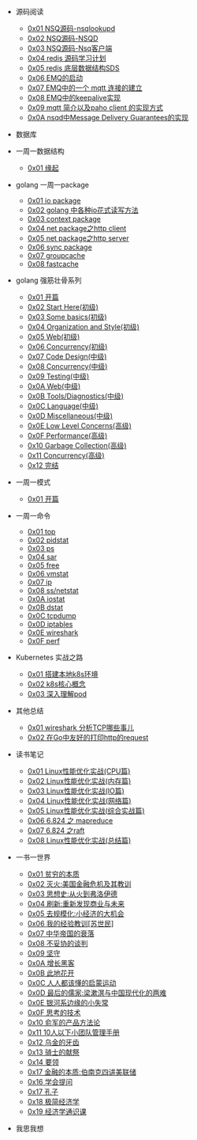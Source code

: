 - 源码阅读
    - [0x01 NSQ源码-nsqlookupd](https://github.com/lzh2nix/articles/issues/6) 
    - [0x02 NSQ源码-NSQD](https://github.com/lzh2nix/articles/issues/7)
    - [0x03 NSQ源码-Nsq客户端](https://github.com/lzh2nix/articles/issues/8)
    - [0x04 redis 源码学习计划](https://github.com/lzh2nix/articles/issues/12)
    - [0x05 redis 底层数据结构SDS](https://github.com/lzh2nix/articles/issues/13)
    - [0x06 EMQ的启动](https://github.com/lzh2nix/articles/issues/9)
    - [0x07 EMQ中的一个 mqtt 连接的建立](https://github.com/lzh2nix/articles/issues/14)
    - [0x08 EMQ中的keepalive实现](https://github.com/lzh2nix/articles/issues/10)
    - [0x09 mqtt 简介以及paho client 的实现方式](https://github.com/lzh2nix/articles/issues/16)
    - [0x0A nsqd中Message Delivery Guarantees的实现](https://github.com/lzh2nix/articles/issues/18)
- 数据库

- 一周一数据结构
  - [0x01 缘起](https://github.com/lzh2nix/articles/issues/88)
- golang 一周一package
  - [0x01 io package](https://github.com/lzh2nix/articles/issues/24)
  - [0x02 golang 中各种io花式读写方法](https://github.com/lzh2nix/articles/issues/25)
  - [0x03 context package](https://github.com/lzh2nix/articles/issues/26)
  - [0x04 net package之http client](https://github.com/lzh2nix/articles/issues/28)
  - [0x05 net package之http server](https://github.com/lzh2nix/articles/issues/30)
  - [0x06 sync package](https://github.com/lzh2nix/articles/issues/32)
  - [0x07 groupcache](https://github.com/lzh2nix/articles/issues/86)
  - [0x08 fastcache](https://github.com/lzh2nix/articles/issues/87)
- golang 强筋壮骨系列
  - [0x01 开篇](https://github.com/lzh2nix/articles/issues/57)
  - [0x02 Start Here(初级)](https://github.com/lzh2nix/articles/issues/58)
  - [0x03 Some basics(初级)](https://github.com/lzh2nix/articles/issues/59)
  - [0x04 Organization and Style(初级)](https://github.com/lzh2nix/articles/issues/68)
  - [0x05 Web(初级)](https://github.com/lzh2nix/articles/issues/70)
  - [0x06 Concurrency(初级)](https://github.com/lzh2nix/articles/issues/71)
  - [0x07 Code Design(中级)](https://github.com/lzh2nix/articles/issues/72)
  - [0x08 Concurrency(中级)](https://github.com/lzh2nix/articles/issues/74)
  - [0x09 Testing(中级)](https://github.com/lzh2nix/articles/issues/75)
  - [0x0A Web(中级)](https://github.com/lzh2nix/articles/issues/76)
  - [0x0B Tools/Diagnostics(中级)](https://github.com/lzh2nix/articles/issues/77)
  - [0x0C Language(中级)](https://github.com/lzh2nix/articles/issues/78)
  - [0x0D Miscellaneous(中级)](https://github.com/lzh2nix/articles/issues/79)
  - [0x0E Low Level Concerns(高级)](https://github.com/lzh2nix/articles/issues/80)
  - [0x0F Performance(高级)](https://github.com/lzh2nix/articles/issues/81)
  - [0x10 Garbage Collection(高级)](https://github.com/lzh2nix/articles/issues/82)
  - [0x11 Concurrency(高级)](https://github.com/lzh2nix/articles/issues/83)
  - [0x12 完结](https://github.com/lzh2nix/articles/issues/85)

- 一周一模式
  - [0x01 开篇](https://github.com/lzh2nix/articles/issues/84)

- 一周一命令
  - [0x01 top](https://github.com/lzh2nix/articles/issues/42)
  - [0x02 pidstat](https://github.com/lzh2nix/articles/issues/43)
  - [0x03 ps](https://github.com/lzh2nix/articles/issues/44)
  - [0x04 sar](https://github.com/lzh2nix/articles/issues/45)
  - [0x05 free](https://github.com/lzh2nix/articles/issues/46)
  - [0x06 vmstat](https://github.com/lzh2nix/articles/issues/47)
  - [0x07 ip](https://github.com/lzh2nix/articles/issues/48)
  - [0x08 ss/netstat](https://github.com/lzh2nix/articles/issues/49)
  - [0x0A iostat](https://github.com/lzh2nix/articles/issues/51)
  - [0x0B dstat](https://github.com/lzh2nix/articles/issues/52)
  - [0x0C tcpdump](https://github.com/lzh2nix/articles/issues/53)
  - [0x0D iptables](https://github.com/lzh2nix/articles/issues/54)
  - [0x0E wireshark](https://github.com/lzh2nix/articles/issues/55)
  - [0x0F perf](https://github.com/lzh2nix/articles/issues/56)
- Kubernetes 实战之路
  - [0x01 搭建本地k8s环境](https://github.com/lzh2nix/articles/issues/21)
  - [0x02 k8s核心概念](https://github.com/lzh2nix/articles/issues/22)
  - [0x03 深入理解pod](https://github.com/lzh2nix/articles/issues/23)
- 其他总结
   - [0x01 wireshark 分析TCP哪些事儿](https://github.com/lzh2nix/articles/issues/11)
   - [0x02 在Go中友好的打印http的request](https://github.com/lzh2nix/articles/issues/17)
- 读书笔记
   - [0x01 Linux性能优化实战(CPU篇)](https://github.com/lzh2nix/articles/issues/34)
   - [0x02 Linux性能优化实战(内存篇)](https://github.com/lzh2nix/articles/issues/35)
   - [0x03 Linux性能优化实战(IO篇)](https://github.com/lzh2nix/articles/issues/36)
   - [0x04 Linux性能优化实战(网络篇)](https://github.com/lzh2nix/articles/issues/37)
   - [0x05 Linux性能优化实战(综合实战篇)](https://github.com/lzh2nix/articles/issues/38)
   - [0x06 6.824 之 mapreduce](https://github.com/lzh2nix/articles/issues/41)
   - [0x07 6.824 之raft](https://github.com/lzh2nix/articles/issues/39)
   - [0x08 Linux性能优化实战(总结篇)](https://github.com/lzh2nix/articles/issues/73)
   
- 一书一世界
   - [0x01 贫穷的本质](https://github.com/lzh2nix/articles/issues/19)
   - [0x02 灭火:美国金融危机及其教训](https://github.com/lzh2nix/articles/issues/27)
   - [0x03 思想史:从火到弗洛伊德](https://github.com/lzh2nix/articles/issues/29)
   - [0x04 刷新:重新发现商业与未来](https://github.com/lzh2nix/articles/issues/31)
   - [0x05 去规模化:小经济的大机会](https://github.com/lzh2nix/articles/issues/33)
   - [0x06 我的经验教训[苏世民]](https://github.com/lzh2nix/articles/issues/62)
   - [0x07 中华帝国的衰落](https://github.com/lzh2nix/articles/issues/61)
   - [0x08 不妥协的谈判](https://github.com/lzh2nix/articles/issues/63)
   - [0x09 坚守](https://github.com/lzh2nix/articles/issues/64)
   - [0x0A 增长黑客](https://github.com/lzh2nix/articles/issues/65)
   - [0x0B 此地花开](https://github.com/lzh2nix/articles/issues/66)
   - [0x0C 人人都该懂的启蒙运动](https://github.com/lzh2nix/articles/issues/67)
   - [0x0D 最后的儒家:梁漱溟与中国现代化的两难](https://github.com/lzh2nix/articles/issues/89)
   - [0x0E 银河系边缘的小失常](https://github.com/lzh2nix/articles/issues/90)
   - [0x0F 思考的技术](https://github.com/lzh2nix/articles/issues/91)
   - [0x10 俞军的产品方法论](https://github.com/lzh2nix/articles/issues/92)
   - [0x11 10人以下小团队管理手册](https://github.com/lzh2nix/articles/issues/93)
   - [0x12 乌金的牙齿](https://github.com/lzh2nix/articles/issues/94)
   - [0x13 骑士的献祭](https://github.com/lzh2nix/articles/issues/95)
   - [0x14 要领](https://github.com/lzh2nix/articles/issues/96)
   - [0x17 金融的本质:伯南克四讲美联储](https://github.com/lzh2nix/articles/issues/97)
   - [0x16 学会提问](https://github.com/lzh2nix/articles/issues/98)
   - [0x17 孔子](https://github.com/lzh2nix/articles/issues/99)
   - [0x18 极简经济学](https://github.com/lzh2nix/articles/issues/100)
   - [0x19 经济学通识课](https://github.com/lzh2nix/articles/issues/101)
- 我思我想
